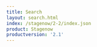 ```yaml
---
title: Search
layout: search.html
index: /stagenow/2-2/index.json
product: Stagenow
productversion: '2.1'
---
```











